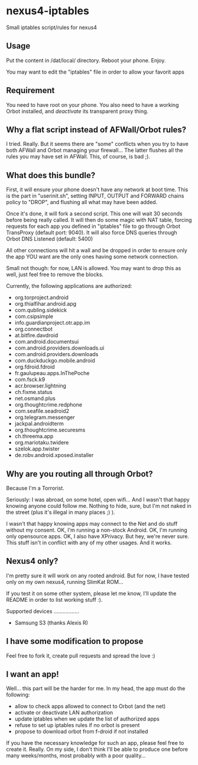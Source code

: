 nexus4-iptables
===============

Small iptables script/rules for nexus4

Usage
-----
Put the content in /dat/local/ directory. Reboot your phone. Enjoy.

You may want to edit the "iptables" file in order to allow your favorit apps

Requirement
-----------
You need to have root on your phone. You also need to have a working Orbot installed,
and *deactivate* its transparent proxy thing.

Why a flat script instead of AFWall/Orbot rules?
------------------------------------------------
I tried. Really. But it seems there are "some" conflicts when you try to have both AFWall
and Orbot managing your firewall… The latter flushes all the rules you may have set in AFWall.
This, of course, is bad ;).

What does this bundle?
----------------------
First, it will ensure your phone doesn't have any network at boot time. This is the part in "userinit.sh",
setting INPUT, OUTPUT and FORWARD chains policy to "DROP", and flushing all what may have been added.

Once it's done, it will fork a second script. This one will wait 30 seconds before being really called.
It will then do some magic with NAT table, forcing requests for each app you defined in "iptables" file
to go through Orbot TransProxy (default port: 9040).
It will also force DNS queries through Orbot DNS Listened (default: 5400)

All other connections will hit a wall and be dropped in order to ensure only the app YOU want are the only ones
having some network connection.

Small not though: for now, LAN is allowed. You may want to drop this as well, just feel free to remove the blocks.

Currently, the following applications are authorized:
  * org.torproject.android
  * org.thialfihar.android.apg
  * com.qubling.sidekick
  * com.csipsimple
  * info.guardianproject.otr.app.im
  * org.connectbot
  * at.bitfire.davdroid
  * com.android.documentsui
  * com.android.providers.downloads.ui
  * com.android.providers.downloads
  * com.duckduckgo.mobile.android
  * org.fdroid.fdroid
  * fr.gaulupeau.apps.InThePoche
  * com.fsck.k9
  * acr.browser.lightning
  * ch.fixme.status
  * net.osmand.plus
  * org.thoughtcrime.redphone
  * com.seafile.seadroid2
  * org.telegram.messenger
  * jackpal.androidterm
  * org.thoughtcrime.securesms
  * ch.threema.app
  * org.mariotaku.twidere
  * szelok.app.twister
  * de.robv.android.xposed.installer

Why are you routing all through Orbot?
--------------------------------------
Because I'm a Torrorist.

Seriously: I was abroad, on some hotel, open wifi… And I wasn't that happy knowing anyone could follow me. Nothing to hide, sure,
but I'm not naked in the street (plus it's illegal in many places ;) ).

I wasn't that happy knowing apps may connect to the Net and do stuff without my consent. OK, I'm running a non-stock Android. OK,
I'm running only opensource apps. OK, I also have XPrivacy. But hey, we're never sure. This stuff isn't in conflict with any
of my other usages. And it works.

Nexus4 only?
------------
I'm pretty sure it will work on any rooted android. But for now, I have tested only on my own nexus4, running SlimKat ROM…

If you test it on some other system, please let me know, I'll update the README in order to list working stuff :).

Supported devices
.................
  * Samsung S3 (thanks Alexis R)

I have some modification to propose
-----------------------------------
Feel free to fork it, create pull requests and spread the love :)

I want an app!
--------------
Well… this part will be the harder for me. In my head, the app must do the following:
  * allow to check apps allowed to connect to Orbot (and the net)
  * activate or deactivate LAN authorization
  * update iptables when we update the list of authorized apps
  * refuse to set up iptables rules if no orbot is present
  * propose to download orbot from f-droid if not installed

If you have the necessary knowledge for such an app, please feel free to create it. Really.
On my side, I don't think I'll be able to produce one before many weeks/months, most probably with a poor quality…
